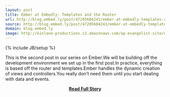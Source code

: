 ```yaml
---
layout: post
title: Ember at Embedly: Templates and the Router
url: http://blog.embed.ly/post/47205604241/ember-at-embedly-templates-and-the-router
source: http://blog.embed.ly/post/47205604241/ember-at-embedly-templates-and-the-router
domain: blog.embed.ly
image: http://kinlane-productions.s3.amazonaws.com/ap-evangelist-site/curated/screenshots/7246_blog_embed_ly.png
---
```

{% include JB/setup %}<p>This is the second post in our series on Ember.We will be building off the development environment we set up in the first post.In practice, everything is based off the router and templates.Ember handles the dynamic creation of views and controllers.You really don’t need them until you start dealing with data and events.</p>
<center><p><a href="http://blog.embed.ly/post/47205604241/ember-at-embedly-templates-and-the-router" style='padding:25px; font-sze:18px; font-weight: bold;'>Read Full Story</a></p></center>

